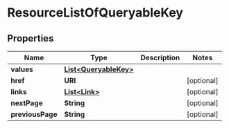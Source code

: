 

# ResourceListOfQueryableKey


## Properties

| Name | Type | Description | Notes |
|------------ | ------------- | ------------- | -------------|
|**values** | [**List&lt;QueryableKey&gt;**](QueryableKey.md) |  |  |
|**href** | **URI** |  |  [optional] |
|**links** | [**List&lt;Link&gt;**](Link.md) |  |  [optional] |
|**nextPage** | **String** |  |  [optional] |
|**previousPage** | **String** |  |  [optional] |



